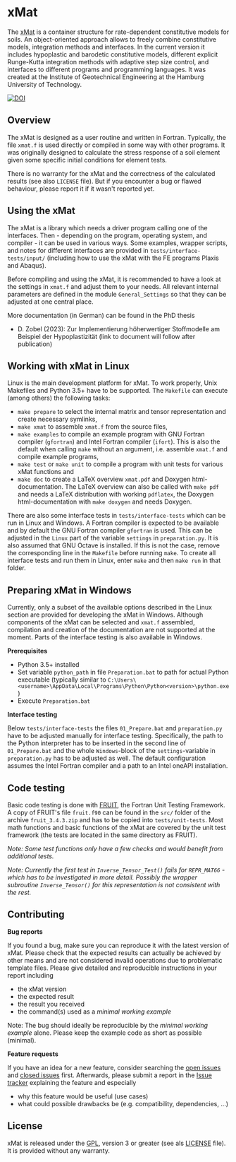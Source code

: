 
xMat
====

The [xMat](https://github.com/d-zo/xMat)
is a container structure for rate-dependent constitutive models for soils.
An object-oriented approach allows to freely combine constitutive models,
integration methods and interfaces.
In the current version it includes hypoplastic and barodetic constitutive models,
different explicit Runge-Kutta integration methods with adaptive step size control,
and interfaces to different programs and programming languages.
It was created at the Institute of Geotechnical Engineering
at the Hamburg University of Technology.

[![DOI](https://zenodo.org/badge/DOI/10.5281/zenodo.8157102.svg)](https://doi.org/10.5281/zenodo.8157102)



Overview
--------

The xMat is designed as a user routine and written in Fortran.
Typically, the file `xmat.f` is used directly or compiled in some way with other programs.
It was originally designed to calculate the stress response of a soil element
given some specific initial conditions for element tests.

There is no warranty for the xMat and the correctness of the calculated results (see also `LICENSE` file).
But if you encounter a bug or flawed behaviour, please report it if it wasn't reported yet.



Using the xMat
--------------

The xMat is a library which needs a driver program calling one of the interfaces.
Then - depending on the program, operating system, and compiler - it can be used in various ways.
Some examples, wrapper scripts, and notes for different interfaces are provided in `tests/interface-tests/input/`
(including how to use the xMat with the FE programs Plaxis and Abaqus).

Before compiling and using the xMat, it is recommended to have a look at the settings in `xmat.f` and adjust them to your needs.
All relevant internal parameters are defined in the module `General_Settings` so that they can be adjusted at one central place.

More documentation (in German) can be found in the PhD thesis

 - D. Zobel (2023): Zur Implementierung höherwertiger Stoffmodelle am Beispiel der Hypoplastizität
   (link to document will follow after publication)



Working with xMat in Linux
--------------------------

Linux is the main development platform for xMat.
To work properly, Unix Makefiles and Python 3.5+ have to be supported.
The `Makefile` can execute (among others) the following tasks:

 - `make prepare` to select the internal matrix and tensor representation and create necessary symlinks,
 - `make xmat` to assemble `xmat.f` from the source files,
 - `make examples` to compile an example program with GNU Fortran compiler (`gfortran`)
   and Intel Fortran compiler (`ifort`). This is also the default when calling `make` without an argument,
   i.e. assemble `xmat.f` and compile example programs,
 - `make test` or `make unit` to compile a program with unit tests for various xMat functions and
 - `make doc` to create a LaTeX overview `xmat.pdf` and Doxygen html-documentation.
   The LaTeX overview can also be called with `make pdf` and needs a LaTeX distribution with working `pdflatex`,
   the Doxygen html-documentation with `make doxygen` and needs Doxygen.


There are also some interface tests in `tests/interface-tests` which can be run in Linux and Windows.
A Fortran compiler is expected to be available and by default the GNU Fortran compiler `gfortran` is used.
This can be adjusted in the `Linux` part of the variable `settings` in `preparation.py`.
It is also assumed that GNU Octave is installed.
If this is not the case, remove the corresponding line in the `Makefile` before running `make`.
To create all interface tests and run them in Linux,
enter `make` and then `make run` in that folder.



Preparing xMat in Windows
-------------------------

Currently, only a subset of the available options described in the Linux section
are provided for developing the xMat in Windows.
Although components of the xMat can be selected and `xmat.f` assembled,
compilation and creation of the documentation are not supported at the moment.
Parts of the interface testing is also available in Windows.


**Prerequisites**

 - Python 3.5+ installed
 - Set variable `python_path` in file `Preparation.bat` to path for actual Python executable
   (typically similar to `C:\Users\<username>\AppData\Local\Programs\Python\Python<version>\python.exe`)
 - Execute `Preparation.bat`


**Interface testing**

Below `tests/interface-tests` the files `01_Prepare.bat` and `preparation.py` have to be adjusted
manually for interface testing.
Specifically, the path to the Python interpreter has to be inserted in the second line of `01_Prepare.bat`
and the whole `Windows`-block of the `settings`-variable in `preparation.py` has to be adjusted as well.
The default configuration assumes the Intel Fortran compiler and a path to an Intel oneAPI installation.



Code testing
------------

Basic code testing is done with [FRUIT](https://sourceforge.net/projects/fortranxunit/), the Fortran Unit Testing Framework.
A copy of FRUIT's file `fruit.f90` can be found in the `src/` folder of the archive `fruit_3.4.3.zip`
and has to be copied into `tests/unit-tests`.
Most math functions and basic functions of the xMat are covered by the unit test framework
(the tests are located in the same directory as FRUIT).

_Note: Some test functions only have a few checks and would benefit from additional tests._

_Note: Currently the first test in `Inverse_Tensor_Test()` fails for `REPR_MAT66` - which has to be investigated in more detail.
Possibly the wrapper subroutine `Inverse_Tensor()` for this representation is not consistent with the rest._



Contributing
------------

**Bug reports**

If you found a bug, make sure you can reproduce it with the latest version of xMat.
Please check that the expected results can actually be achieved by other means
and are not considered invalid operations due to problematic template files.
Please give detailed and reproducible instructions in your report including

 - the xMat version
 - the expected result
 - the result you received
 - the command(s) used as a _minimal working example_

Note: The bug should ideally be reproducible by the _minimal working example_ alone.
Please keep the example code as short as possible (minimal).


**Feature requests**

If you have an idea for a new feature, consider searching the
[open issues](https://github.com/d-zo/xMat/issues) and
[closed issues](https://github.com/d-zo/xMat/issues?q=is%3Aissue+is%3Aclosed) first.
Afterwards, please submit a report in the
[Issue tracker](https://github.com/d-zo/xMat/issues) explaining the feature and especially

 - why this feature would be useful (use cases)
 - what could possible drawbacks be (e.g. compatibility, dependencies, ...)



License
-------

xMat is released under the
[GPL](https://www.gnu.org/licenses/gpl-3.0.html "GNU General Public License"),
version 3 or greater (see als [LICENSE](https://github.com/d-zo/xMat/blob/master/LICENSE) file).
It is provided without any warranty.

